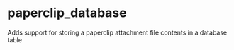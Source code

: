 paperclip_database
==================

Adds support for storing a paperclip attachment file contents in a database table